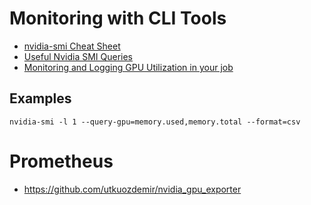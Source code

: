 # Monitoring with CLI Tools
- [nvidia-smi Cheat Sheet](https://www.seimaxim.com/kb/gpu/nvidia-smi-cheat-sheet)
- [Useful Nvidia SMI Queries](https://enterprise-support.nvidia.com/s/article/Useful-nvidia-smi-Queries-2)
- [Monitoring and Logging GPU Utilization in your job](https://www.docs.arc.vt.edu/usage/gpumon.html)

## Examples

```
nvidia-smi -l 1 --query-gpu=memory.used,memory.total --format=csv
```

# Prometheus
- https://github.com/utkuozdemir/nvidia_gpu_exporter
